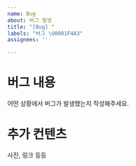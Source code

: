 ```yaml
---
name: Bug
about: 버그 발생
title: "[Bug] "
labels: "버그 \U0001F4A3"
assignees: ''

---
```


# 버그 내용
어떤 상황에서 버그가 발생했는지 작성해주세요.

# 추가 컨텐츠
사진, 링크 등등
